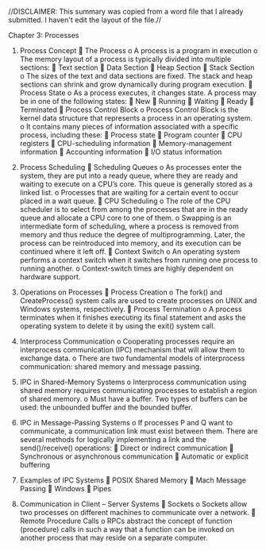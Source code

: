 //DISCLAIMER: This summary was copied from a word file that I already submitted. I haven't edit the layout of the file.//

Chapter 3: Processes
1.	Process Concept
	The Process
o	A process is a program in execution
o	The memory layout of a process is typically divided into multiple sections:
	Text section
	Data Section
	Heap Section
	Stack Section
o	The sizes of the text and data sections are fixed. The stack and heap sections can shrink and grow dynamically during program execution.
	Process State
o	As a process executes, it changes state. A process may be in one of the following states:
	New
	Running
	Waiting
	Ready
	Terminated
	Process Control Block
o	Process Control Block  is the kernel data structure that represents a process in an operating system.
o	It contains many pieces of information associated with a specific process, including these:
	Process state
	Program counter
	CPU registers
	CPU-scheduling information
	Memory-management information
	Accounting information
	I/O status information
2.	Process Scheduling
	Scheduling Queues
o	As processes enter the system, they are put into a ready queue, where they are ready and waiting to execute on a CPU’s core. This queue is generally stored as a linked list.
o	Processes that are waiting for a certain event to occur placed in a wait queue.
	CPU Scheduling
o	The role of the CPU scheduler is to select from among the processes that are in the ready queue and allocate a CPU core to one of them.
o	Swapping is an intermediate form of scheduling, where a process is removed from memory and thus reduce the degree of multiprogramming. Later, the process can be reintroduced into memory, and its execution can be continued where it left off.
	Context Switch
o	An operating system performs a context switch when it switches from running one process to running another.
o	Context-switch times are highly dependent on hardware support.

3.	Operations on Processes
	Process Creation
o	The fork() and CreateProcess() system calls are used to create processes on UNIX and Windows systems, respectively.
	Process Termination
o	A process terminates when it finishes executing its final statement and asks the operating system to delete it by using the exit() system call.
4.	Interprocess Communication
o	Cooperating processes require an interprocess communication (IPC) mechanism that will allow them to exchange data. 
o	There are two fundamental models of interprocess communication: shared memory and message passing.
5.	IPC in Shared-Memory Systems
o	Interprocess communication using shared memory requires communicating processes to establish a region of shared memory.
o	Must have a buffer. Two types of buffers can be used: the unbounded buffer and the bounded buffer.
6.	IPC in Message-Passing Systems
o	If processes P and Q want to communicate, a communication link must exist between them. There are several methods for logically implementing a link and the send()/receive() operations:
	Direct or indirect communication 
	Synchronous or asynchronous communication
	Automatic or explicit buffering
7.	Examples of IPC Systems
	POSIX Shared Memory
	Mach Message Passing
	Windows
	Pipes

8.	Communication in Client – Server Systems
	Sockets
o	Sockets allow two processes on different machines to communicate over a network.
	Remote Procedure Calls
o	RPCs abstract the concept of function (procedure) calls in such a way that a function can be invoked on another process that may reside on a separate computer.

